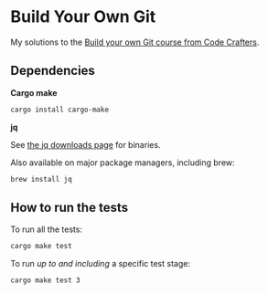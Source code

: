 # Build Your Own Git

My solutions to the [Build your own Git course from Code Crafters](https://app.codecrafters.io/courses/git).

## Dependencies

**Cargo make**

```sh
cargo install cargo-make
```

**jq**

See [the jq downloads page](https://jqlang.github.io/jq/download/) for binaries.

Also available on major package managers, including brew:

```sh
brew install jq
```

## How to run the tests

To run all the tests:

```sh
cargo make test
```

To run *up to and including* a specific test stage:

```sh
cargo make test 3
```
